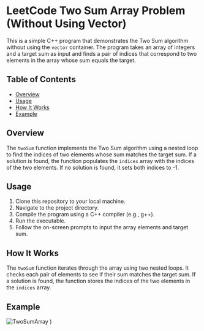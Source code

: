 # LeetCode Two Sum Array Problem (Without Using Vector)

This is a simple C++ program that demonstrates the Two Sum algorithm without using the `vector` container. The program takes an array of integers and a target sum as input and finds a pair of indices that correspond to two elements in the array whose sum equals the target.

## Table of Contents

- [Overview](#overview)
- [Usage](#usage)
- [How It Works](#how-it-works)
- [Example](#example)



## Overview

The `twoSum` function implements the Two Sum algorithm using a nested loop to find the indices of two elements whose sum matches the target sum. If a solution is found, the function populates the `indices` array with the indices of the two elements. If no solution is found, it sets both indices to -1.

## Usage

1. Clone this repository to your local machine.
2. Navigate to the project directory.
3. Compile the program using a C++ compiler (e.g., g++).
4. Run the executable.
5. Follow the on-screen prompts to input the array elements and target sum.

## How It Works

The `twoSum` function iterates through the array using two nested loops. It checks each pair of elements to see if their sum matches the target sum. If a solution is found, the function stores the indices of the two elements in the `indices` array.

## Example

![TwoSumArray](https://github.com/HamzaSajjad141/LeetCode_TwoSumArray_Problem_without_using_vector/assets/125465047/6e1f615b-dcd6-4160-8771-c81d8be2cca6)
)




